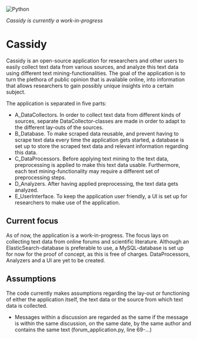 ![Python](https://img.shields.io/badge/python-v3.11+-blue.svg)

*Cassidy is currently a work-in-progress*
# Cassidy
Cassidy is an open-source application for researchers and other users to easily collect text data from various sources, and analyze this text data using different text mining-functionalities. The goal of the application is to turn the plethora of public opinion that is available online, into information that allows researchers to gain possibly unique insights into a certain subject.

The application is separated in five parts:
- A_DataCollectors. In order to collect text data from different kinds of sources, separate DataCollector-classes are made in order to adapt to the different lay-outs of the sources. 
- B_Database. To make scraped data reusable, and prevent having to scrape text data every time the application gets started, a database is set up to store the scraped text data and relevant information regarding this data. 
- C_DataProcessors. Before applying text mining to the text data, preprocessing is applied to make this text data usable. Furthermore, each text mining-functionality may require a different set of preprocessing steps.
- D_Analyzers. After having applied preprocessing, the text data gets analyzed.
- E_UserInterface. To keep the application user friendly, a UI is set up for researchers to make use of the application.

## Current focus
As of now, the application is a work-in-progress. The focus lays on collecting text data from online forums and scientific literature. Although an ElasticSearch-database is preferable to use, a MySQL-database is set up for now for the proof of concept, as this is free of charges. DataProcessors, Analyzers and a UI are yet to be created.

## Assumptions
The code currently makes assumptions regarding the lay-out or functioning of either the application itself, the text data or the source from which text data is collected.
- Messages within a discussion are regarded as the same if the message is within the same discussion, on the same date, by the same author and contains the same text (forum_application.py, line 69-...)



